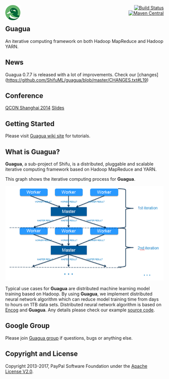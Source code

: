 [<img src="images/guagua_duck_50.png" alt="Guagua" align="left">](http://shifu.ml)<div align="right"><div>[![Build Status](https://travis-ci.org/ShifuML/guagua.svg)](https://travis-ci.org/ShifuML/shifu)</div><div>[![Maven Central](https://maven-badges.herokuapp.com/maven-central/ml.shifu/guagua/badge.svg)](https://maven-badges.herokuapp.com/maven-central/ml.shifu/guagua)</div></div>

## Guagua

An iterative computing framework on both Hadoop MapReduce and Hadoop YARN.

## News

Guagua 0.7.7 is released with a lot of improvements. Check our [changes] (https://github.com/ShifuML/guagua/blob/master/CHANGES.txt#L19)

## Conference

[QCON Shanghai 2014](http://2014.qconshanghai.com/node/474) [Slides](http://www.slideshare.net/pengshanzhang/guagua-an-iterative-computing-framework-on-hadoop)

## Getting Started

Please visit [Guagua wiki site](https://github.com/ShifuML/guagua/wiki) for tutorials.

## What is Guagua?
**Guagua**, a sub-project of Shifu, is a distributed, pluggable and scalable iterative computing framework based on Hadoop MapReduce and YARN.

This graph shows the iterative computing process for **Guagua**.

![Guagua Process](images/guagua-process.png)

Typical use cases for **Guagua** are distributed machine learning model training based on Hadoop. By using **Guagua**, we implement distributed neural network algorithm which can reduce model training time from days to hours on 1TB data sets. Distributed neural network algorithm is based on [Encog](http://www.heatonresearch.com/encog) and **Guagua**. Any details please check our example [source code](https://github.com/ShifuML/guagua/tree/master/guagua-mapreduce-examples/src/main/java/ml/shifu/guagua/mapreduce/example/nn).

## Google Group

Please join [Guagua group](https://groups.google.com/forum/#!forum/shifu-guagua) if questions, bugs or anything else.

## Copyright and License

Copyright 2013-2017, PayPal Software Foundation under the [Apache License V2.0](LICENSE.txt).
